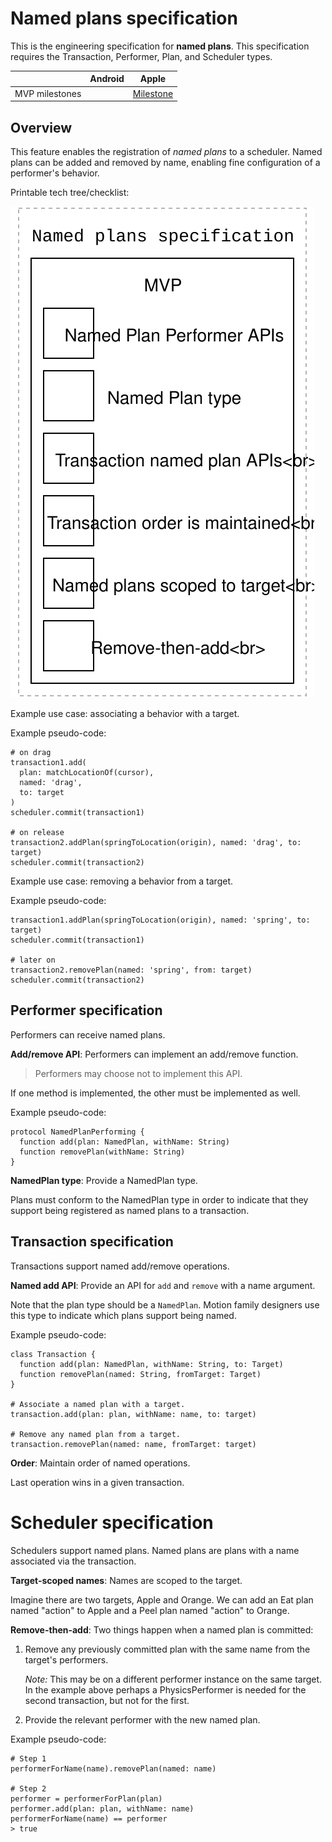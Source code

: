 # Named plans specification

This is the engineering specification for **named plans**. This specification requires the Transaction, Performer, Plan, and Scheduler types.

|                  | Android | Apple |
| ---------------- |:-------:|:-----:|
| MVP milestones | &nbsp; | [Milestone](https://github.com/material-motion/material-motion-runtime-objc/milestone/4) |

## Overview

This feature enables the registration of *named plans* to a scheduler. Named plans can be added and removed by name, enabling fine configuration of a performer's behavior.

Printable tech tree/checklist:

![](../../_assets/NamedPlansTechTree.svg)

Example use case: associating a behavior with a target.

Example pseudo-code:

    # on drag
    transaction1.add(
      plan: matchLocationOf(cursor), 
      named: 'drag', 
      to: target
    )
    scheduler.commit(transaction1)

    # on release
    transaction2.addPlan(springToLocation(origin), named: 'drag', to: target)
    scheduler.commit(transaction2)

Example use case: removing a behavior from a target.

Example pseudo-code:

    transaction1.addPlan(springToLocation(origin), named: 'spring', to: target)
    scheduler.commit(transaction1)

    # later on
    transaction2.removePlan(named: 'spring', from: target)
    scheduler.commit(transaction2)

## Performer specification

Performers can receive named plans.

**Add/remove API**: Performers can implement an add/remove function.

> Performers may choose not to implement this API.

If one method is implemented, the other must be implemented as well.

Example pseudo-code:

    protocol NamedPlanPerforming {
      function add(plan: NamedPlan, withName: String)
      function removePlan(withName: String)
    }

**NamedPlan type**: Provide a NamedPlan type.

Plans must conform to the NamedPlan type in order to indicate that they support being registered as named plans to a transaction.

## Transaction specification

Transactions support named add/remove operations.

**Named add API**: Provide an API for `add` and `remove` with a name argument.

Note that the plan type should be a `NamedPlan`. Motion family designers use this type to indicate which plans support being named.

Example pseudo-code:

    class Transaction {
      function add(plan: NamedPlan, withName: String, to: Target)
      function removePlan(named: String, fromTarget: Target)
    }
    
    # Associate a named plan with a target.
    transaction.add(plan: plan, withName: name, to: target)
    
    # Remove any named plan from a target.
    transaction.removePlan(named: name, fromTarget: target)

**Order**: Maintain order of named operations.

Last operation wins in a given transaction.

# Scheduler specification

Schedulers support named plans. Named plans are plans with a name associated via the transaction.

**Target-scoped names**: Names are scoped to the target.

Imagine there are two targets, Apple and Orange. We can add an Eat plan named "action" to Apple and a Peel plan named "action" to Orange.

**Remove-then-add**: Two things happen when a named plan is committed:

1. Remove any previously committed plan with the same name from the target's performers. 

   _Note:_ This may be on a different performer instance on the same target. In the example above perhaps a PhysicsPerformer is needed for the second transaction, but not for the first.
2. Provide the relevant performer with the new named plan.

Example pseudo-code:

    # Step 1
    performerForName(name).removePlan(named: name)
    
    # Step 2
    performer = performerForPlan(plan)
    performer.add(plan: plan, withName: name)
    performerForName(name) == performer 
    > true
